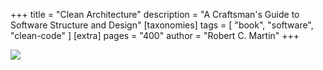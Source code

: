 +++
title = "Clean Architecture"
description = "A Craftsman's Guide to Software Structure and Design"
[taxonomies]
tags = [ "book", "software", "clean-code" ]
[extra]
pages = "400"
author = "Robert C. Martin"
+++

<a target="_blank"  href="https://www.amazon.de/gp/product/0134494164/ref=as_li_tl?ie=UTF8&camp=1638&creative=6742&creativeASIN=0134494164&linkCode=as2&tag=chemaclass-21&linkId=ab2f15463aa16df7325e957c539878e0">
    <img border="0" src="https://images-na.ssl-images-amazon.com/images/I/41TPrNDI50L._SX387_BO1,204,203,200_.jpg" >
</a>

<!-- more -->
